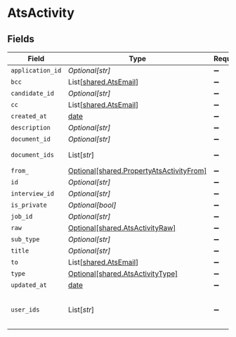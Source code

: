 # AtsActivity


## Fields

| Field                                                                                      | Type                                                                                       | Required                                                                                   | Description                                                                                |
| ------------------------------------------------------------------------------------------ | ------------------------------------------------------------------------------------------ | ------------------------------------------------------------------------------------------ | ------------------------------------------------------------------------------------------ |
| `application_id`                                                                           | *Optional[str]*                                                                            | :heavy_minus_sign:                                                                         | N/A                                                                                        |
| `bcc`                                                                                      | List[[shared.AtsEmail](../../models/shared/atsemail.md)]                                   | :heavy_minus_sign:                                                                         | N/A                                                                                        |
| `candidate_id`                                                                             | *Optional[str]*                                                                            | :heavy_minus_sign:                                                                         | N/A                                                                                        |
| `cc`                                                                                       | List[[shared.AtsEmail](../../models/shared/atsemail.md)]                                   | :heavy_minus_sign:                                                                         | N/A                                                                                        |
| `created_at`                                                                               | [date](https://docs.python.org/3/library/datetime.html#date-objects)                       | :heavy_minus_sign:                                                                         | N/A                                                                                        |
| `description`                                                                              | *Optional[str]*                                                                            | :heavy_minus_sign:                                                                         | N/A                                                                                        |
| `document_id`                                                                              | *Optional[str]*                                                                            | :heavy_minus_sign:                                                                         | N/A                                                                                        |
| `document_ids`                                                                             | List[*str*]                                                                                | :heavy_minus_sign:                                                                         | IDs for AtsDocument.get                                                                    |
| `from_`                                                                                    | [Optional[shared.PropertyAtsActivityFrom]](../../models/shared/propertyatsactivityfrom.md) | :heavy_minus_sign:                                                                         | N/A                                                                                        |
| `id`                                                                                       | *Optional[str]*                                                                            | :heavy_minus_sign:                                                                         | N/A                                                                                        |
| `interview_id`                                                                             | *Optional[str]*                                                                            | :heavy_minus_sign:                                                                         | N/A                                                                                        |
| `is_private`                                                                               | *Optional[bool]*                                                                           | :heavy_minus_sign:                                                                         | N/A                                                                                        |
| `job_id`                                                                                   | *Optional[str]*                                                                            | :heavy_minus_sign:                                                                         | N/A                                                                                        |
| `raw`                                                                                      | [Optional[shared.AtsActivityRaw]](../../models/shared/atsactivityraw.md)                   | :heavy_minus_sign:                                                                         | N/A                                                                                        |
| `sub_type`                                                                                 | *Optional[str]*                                                                            | :heavy_minus_sign:                                                                         | N/A                                                                                        |
| `title`                                                                                    | *Optional[str]*                                                                            | :heavy_minus_sign:                                                                         | N/A                                                                                        |
| `to`                                                                                       | List[[shared.AtsEmail](../../models/shared/atsemail.md)]                                   | :heavy_minus_sign:                                                                         | N/A                                                                                        |
| `type`                                                                                     | [Optional[shared.AtsActivityType]](../../models/shared/atsactivitytype.md)                 | :heavy_minus_sign:                                                                         | N/A                                                                                        |
| `updated_at`                                                                               | [date](https://docs.python.org/3/library/datetime.html#date-objects)                       | :heavy_minus_sign:                                                                         | N/A                                                                                        |
| `user_ids`                                                                                 | List[*str*]                                                                                | :heavy_minus_sign:                                                                         | id values of the recruiters associated with the activity.                                  |